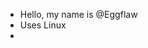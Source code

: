- Hello, my name is @Eggflaw
- Uses Linux
- 

<!---
EggFlaw/EggFlaw is a ✨ special ✨ repository because its `README.md` (this file) appears on your GitHub profile.
You can click the Preview link to take a look at your changes.
--->
